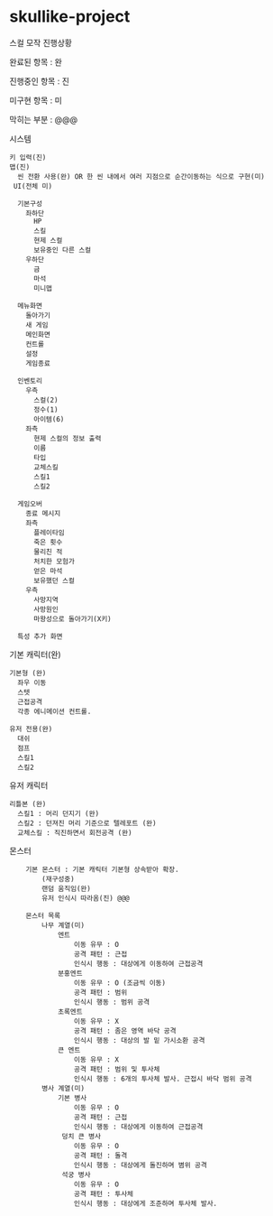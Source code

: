 # skullike-project
스컬 모작 진행상황

완료된 항목 : 완 

진행중인 항목 : 진 

미구현 항목 : 미 

막히는 부분 : @@@ 


시스템

    키 입력(진)
    맵(진)
      씬 전환 사용(완) OR 한 씬 내에서 여러 지점으로 순간이동하는 식으로 구현(미)
     UI(전체 미)
     
      기본구성      
        좌하단
          HP
          스킬
          현제 스컬
          보유중인 다른 스컬
        우하단
          금
          마석
          미니맵
          
      메뉴화면
        돌아가기
        새 게임
        메인화면
        컨트롤
        설정
        게임종료        
        
      인벤토리
        우측
          스컬(2)
          정수(1)
          아이템(6)
        좌측
          현제 스컬의 정보 출력
          이름
          타입
          교체스킬
          스킬1
          스킬2
        
      게임오버
        종료 메시지
        좌측
          플레이타임
          죽은 횟수
          물리친 적
          처치한 모험가
          얻은 마석
          보유했던 스컬
        우측
          사망지역
          사망원인
          마왕성으로 돌아가기(X키)
      
      특성 추가 화면
      
      

기본 캐릭터(완)

    기본형 (완)
      좌우 이동
      스텟
      근접공격
      각종 에니메이션 컨트롤.
      
    유저 전용(완)
      대쉬
      점프
      스킬1
      스킬2
      
유저 캐릭터 

    리틀본 (완)
      스킬1 : 머리 던지기 (완)
      스킬2 : 던져진 머리 기준으로 텔레포트 (완)
      교체스킬 : 직진하면서 회전공격 (완)
      
몬스터
    
        기본 몬스터 : 기본 캐릭터 기본형 상속받아 확장.
            (재구성중)
            랜덤 움직임(완)
            유저 인식시 따라옴(진) @@@
        
        몬스터 목록
            나무 계열(미)
                엔트
                    이동 유무 : O
                    공격 패턴 : 근접
                    인식시 행동 : 대상에게 이동하여 근접공격
                분홍엔트
                    이동 유무 : O (조금씩 이동)
                    공격 패턴 : 범위
                    인식시 행동 : 범위 공격
                초록엔트                
                    이동 유무 : X
                    공격 패턴 : 좀은 영역 바닥 공격
                    인식시 행동 : 대상의 발 밑 가시소환 공격
                큰 엔트
                    이동 유무 : X
                    공격 패턴 : 범위 및 투사체
                    인식시 행동 : 6개의 투사체 발사. 근접시 바닥 범위 공격
            병사 계열(미)
                기본 병사
                    이동 유무 : O
                    공격 패턴 : 근접
                    인식시 행동 : 대상에게 이동하여 근접공격
                 덩치 큰 병사
                    이동 유무 : O
                    공격 패턴 : 돌격
                    인식시 행동 : 대상에게 돌진하며 볌위 공격
                 석궁 병사
                    이동 유무 : O
                    공격 패턴 : 투사체
                    인식시 행동 : 대상에게 조준하며 투사체 발사.

